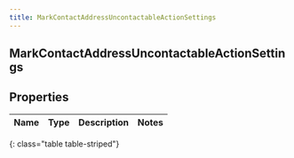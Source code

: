 ```yaml
---
title: MarkContactAddressUncontactableActionSettings
---
```

## MarkContactAddressUncontactableActionSettings


## Properties

| Name | Type | Description | Notes |
| ------------ | ------------- | ------------- | ------------- |
{: class="table table-striped"}



